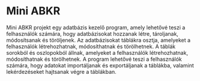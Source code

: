 # Mini ABKR

Mini ABKR projekt egy adatbázis kezelő program, amely lehetővé teszi a felhasználók számára, hogy adatbázisokat hozzanak létre, tároljanak, módosítsanak és töröljenek. Az adatbázisokat táblákra osztja, amelyeket a felhasználók létrehozhatnak, módosíthatnak és törölhetnek. A táblák sorokból és oszlopokból állnak, amelyeket a felhasználók létrehozhatnak, módosíthatnak és törölhetnek. A program lehetővé teszi a felhasználók számára, hogy adatokat importáljanak és exportáljanak a táblákba, valamint lekérdezéseket hajtsanak végre a táblákban.










